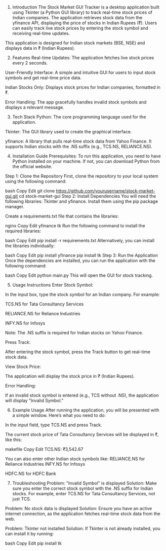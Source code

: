 1. Introduction
The Stock Market GUI Tracker is a desktop application built using Tkinter (a Python GUI library) to track real-time stock prices of Indian companies. The application retrieves stock data from the yfinance API, displaying the price of stocks in Indian Rupees (₹). Users can easily track live stock prices by entering the stock symbol and receiving real-time updates.

This application is designed for Indian stock markets (BSE, NSE) and displays data in ₹ (Indian Rupees).

2. Features
Real-time Updates: The application fetches live stock prices every 2 seconds.

User-Friendly Interface: A simple and intuitive GUI for users to input stock symbols and get real-time price data.

Indian Stocks Only: Displays stock prices for Indian companies, formatted in ₹.

Error Handling: The app gracefully handles invalid stock symbols and displays a relevant message.

3. Tech Stack
Python: The core programming language used for the application.

Tkinter: The GUI library used to create the graphical interface.

yfinance: A library that pulls real-time stock data from Yahoo Finance. It supports Indian stocks with the .NS suffix (e.g., TCS.NS, RELIANCE.NS).

4. Installation Guide
Prerequisites:
To run this application, you need to have Python installed on your machine. If not, you can download Python from the official website.

Step 1: Clone the Repository
First, clone the repository to your local system using the following command:

bash
Copy
Edit
git clone https://github.com/yourusername/stock-market-gui.git
cd stock-market-gui
Step 2: Install Dependencies
You will need the following libraries: Tkinter and yfinance. Install them using the pip package manager.

Create a requirements.txt file that contains the libraries:

nginx
Copy
Edit
yfinance
tk
Run the following command to install the required libraries:

bash
Copy
Edit
pip install -r requirements.txt
Alternatively, you can install the libraries individually:

bash
Copy
Edit
pip install yfinance
pip install tk
Step 3: Run the Application
Once the dependencies are installed, you can run the application with the following command:

bash
Copy
Edit
python main.py
This will open the GUI for stock tracking.

5. Usage Instructions
Enter Stock Symbol:

In the input box, type the stock symbol for an Indian company. For example:

TCS.NS for Tata Consultancy Services

RELIANCE.NS for Reliance Industries

INFY.NS for Infosys

Note: The .NS suffix is required for Indian stocks on Yahoo Finance.

Press Track:

After entering the stock symbol, press the Track button to get real-time stock data.

View Stock Price:

The application will display the stock price in ₹ (Indian Rupees).

Error Handling:

If an invalid stock symbol is entered (e.g., TCS without .NS), the application will display "Invalid Symbol."

6. Example Usage
After running the application, you will be presented with a simple window. Here’s what you need to do:

In the input field, type TCS.NS and press Track.

The current stock price of Tata Consultancy Services will be displayed in ₹, like this:

makefile
Copy
Edit
TCS.NS: ₹3,542.67

You can also enter other Indian stock symbols like:
RELIANCE.NS for Reliance Industries
INFY.NS for Infosys

HDFC.NS for HDFC Bank

7. Troubleshooting
Problem: "Invalid Symbol" is displayed
Solution: Make sure you enter the correct stock symbol with the .NS suffix for Indian stocks. For example, enter TCS.NS for Tata Consultancy Services, not just TCS.

Problem: No stock data is displayed
Solution: Ensure you have an active internet connection, as the application fetches real-time stock data from the web.

Problem: Tkinter not installed
Solution: If Tkinter is not already installed, you can install it by running:

bash
Copy
Edit
pip install tk
